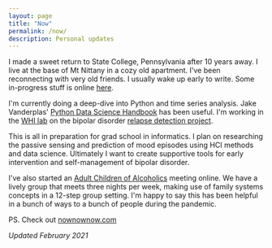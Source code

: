 ```yaml
---
layout: page
title: "Now"
permalink: /now/
description: Personal updates
---
```


I made a sweet return to State College, Pennsylvania after 10 years away. I live at the base of Mt Nittany in a cozy old apartment. I've been reconnecting with very old friends. I usually wake up early to write. Some in-progress stuff is online [here](https://publish.obsidian.md/brozena/).

I'm currently doing a deep-dive into Python and time series analysis. Jake Vanderplas' [Python Data Science Handbook](https://github.com/jakevdp/PythonDataScienceHandbook) has been useful. I'm working in the [WHI lab](https://whilab.org) on the bipolar disorder [relapse detection project](https://whilab.org/projects/bd-prediction.html).

This is all in preparation for grad school in informatics. I plan on researching the passive sensing and prediction of mood episodes using HCI methods and data science. Ultimately I want to create supportive tools for early intervention and self-management of bipolar disorder. 

I've also started an [Adult Children of Alcoholics](https://adultchildren.org) meeting online. We have a lively group that meets three nights per week, making use of family systems concepts in a 12-step group setting. I'm happy to say this has been helpful in a bunch of ways to a bunch of people during the pandemic. 

PS. Check out [nownownow.com](https://nownownow.com)

*Updated February 2021*
